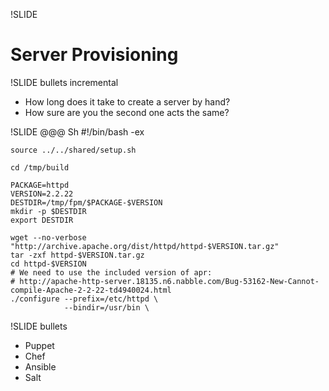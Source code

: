!SLIDE
# Server Provisioning

!SLIDE bullets incremental
* How long does it take to create a server by hand?
* How sure are you the second one acts the same?

!SLIDE
    @@@ Sh
    #!/bin/bash -ex
    
    source ../../shared/setup.sh
    
    cd /tmp/build
    
    PACKAGE=httpd
    VERSION=2.2.22
    DESTDIR=/tmp/fpm/$PACKAGE-$VERSION
    mkdir -p $DESTDIR
    export DESTDIR
    
    wget --no-verbose "http://archive.apache.org/dist/httpd/httpd-$VERSION.tar.gz"
    tar -zxf httpd-$VERSION.tar.gz
    cd httpd-$VERSION
    # We need to use the included version of apr:
    # http://apache-http-server.18135.n6.nabble.com/Bug-53162-New-Cannot-compile-Apache-2-2-22-td4940024.html
    ./configure --prefix=/etc/httpd \
                --bindir=/usr/bin \

!SLIDE bullets
* Puppet
* Chef
* Ansible
* Salt

